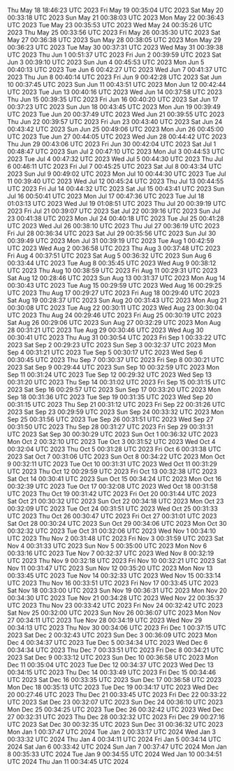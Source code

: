 Thu May 18 18:46:23 UTC 2023
Fri May 19 00:35:04 UTC 2023
Sat May 20 00:33:18 UTC 2023
Sun May 21 00:38:03 UTC 2023
Mon May 22 00:36:43 UTC 2023
Tue May 23 00:35:53 UTC 2023
Wed May 24 00:35:26 UTC 2023
Thu May 25 00:33:56 UTC 2023
Fri May 26 00:35:30 UTC 2023
Sat May 27 00:36:38 UTC 2023
Sun May 28 00:38:05 UTC 2023
Mon May 29 00:36:23 UTC 2023
Tue May 30 00:37:31 UTC 2023
Wed May 31 00:39:38 UTC 2023
Thu Jun  1 00:51:37 UTC 2023
Fri Jun  2 00:39:59 UTC 2023
Sat Jun  3 00:39:10 UTC 2023
Sun Jun  4 00:45:53 UTC 2023
Mon Jun  5 00:40:13 UTC 2023
Tue Jun  6 00:42:27 UTC 2023
Wed Jun  7 00:41:37 UTC 2023
Thu Jun  8 00:40:14 UTC 2023
Fri Jun  9 00:42:28 UTC 2023
Sat Jun 10 00:37:45 UTC 2023
Sun Jun 11 00:43:51 UTC 2023
Mon Jun 12 00:42:44 UTC 2023
Tue Jun 13 00:40:16 UTC 2023
Wed Jun 14 00:37:58 UTC 2023
Thu Jun 15 00:39:35 UTC 2023
Fri Jun 16 00:40:20 UTC 2023
Sat Jun 17 00:37:23 UTC 2023
Sun Jun 18 00:43:45 UTC 2023
Mon Jun 19 00:39:49 UTC 2023
Tue Jun 20 00:37:49 UTC 2023
Wed Jun 21 00:39:55 UTC 2023
Thu Jun 22 00:39:57 UTC 2023
Fri Jun 23 00:43:40 UTC 2023
Sat Jun 24 00:43:42 UTC 2023
Sun Jun 25 00:49:06 UTC 2023
Mon Jun 26 00:45:00 UTC 2023
Tue Jun 27 00:44:05 UTC 2023
Wed Jun 28 00:44:42 UTC 2023
Thu Jun 29 00:43:06 UTC 2023
Fri Jun 30 00:42:04 UTC 2023
Sat Jul  1 00:48:47 UTC 2023
Sun Jul  2 00:47:10 UTC 2023
Mon Jul  3 00:44:53 UTC 2023
Tue Jul  4 00:47:32 UTC 2023
Wed Jul  5 00:44:30 UTC 2023
Thu Jul  6 00:46:11 UTC 2023
Fri Jul  7 00:45:25 UTC 2023
Sat Jul  8 00:43:34 UTC 2023
Sun Jul  9 00:49:02 UTC 2023
Mon Jul 10 00:44:30 UTC 2023
Tue Jul 11 00:39:40 UTC 2023
Wed Jul 12 00:45:24 UTC 2023
Thu Jul 13 00:44:55 UTC 2023
Fri Jul 14 00:44:32 UTC 2023
Sat Jul 15 00:43:41 UTC 2023
Sun Jul 16 00:50:41 UTC 2023
Mon Jul 17 00:47:36 UTC 2023
Tue Jul 18 01:03:13 UTC 2023
Wed Jul 19 01:08:51 UTC 2023
Thu Jul 20 00:39:19 UTC 2023
Fri Jul 21 00:39:07 UTC 2023
Sat Jul 22 00:39:16 UTC 2023
Sun Jul 23 00:41:38 UTC 2023
Mon Jul 24 00:40:18 UTC 2023
Tue Jul 25 00:41:28 UTC 2023
Wed Jul 26 00:38:10 UTC 2023
Thu Jul 27 00:36:19 UTC 2023
Fri Jul 28 00:36:34 UTC 2023
Sat Jul 29 00:35:56 UTC 2023
Sun Jul 30 00:39:49 UTC 2023
Mon Jul 31 00:39:19 UTC 2023
Tue Aug  1 00:42:59 UTC 2023
Wed Aug  2 00:36:58 UTC 2023
Thu Aug  3 00:37:48 UTC 2023
Fri Aug  4 00:37:51 UTC 2023
Sat Aug  5 00:36:32 UTC 2023
Sun Aug  6 00:33:44 UTC 2023
Tue Aug  8 00:35:45 UTC 2023
Wed Aug  9 00:38:12 UTC 2023
Thu Aug 10 00:38:59 UTC 2023
Fri Aug 11 00:29:31 UTC 2023
Sat Aug 12 00:28:46 UTC 2023
Sun Aug 13 00:31:37 UTC 2023
Mon Aug 14 00:30:43 UTC 2023
Tue Aug 15 00:29:59 UTC 2023
Wed Aug 16 00:29:25 UTC 2023
Thu Aug 17 00:29:27 UTC 2023
Fri Aug 18 00:29:40 UTC 2023
Sat Aug 19 00:28:37 UTC 2023
Sun Aug 20 00:31:43 UTC 2023
Mon Aug 21 00:30:08 UTC 2023
Tue Aug 22 00:30:11 UTC 2023
Wed Aug 23 00:30:04 UTC 2023
Thu Aug 24 00:29:46 UTC 2023
Fri Aug 25 00:30:19 UTC 2023
Sat Aug 26 00:29:06 UTC 2023
Sun Aug 27 00:32:29 UTC 2023
Mon Aug 28 00:31:21 UTC 2023
Tue Aug 29 00:30:46 UTC 2023
Wed Aug 30 00:30:41 UTC 2023
Thu Aug 31 00:30:54 UTC 2023
Fri Sep  1 00:33:22 UTC 2023
Sat Sep  2 00:29:23 UTC 2023
Sun Sep  3 00:32:37 UTC 2023
Mon Sep  4 00:31:21 UTC 2023
Tue Sep  5 00:30:17 UTC 2023
Wed Sep  6 00:30:45 UTC 2023
Thu Sep  7 00:30:37 UTC 2023
Fri Sep  8 00:30:21 UTC 2023
Sat Sep  9 00:29:44 UTC 2023
Sun Sep 10 00:32:59 UTC 2023
Mon Sep 11 00:31:24 UTC 2023
Tue Sep 12 00:29:32 UTC 2023
Wed Sep 13 00:31:20 UTC 2023
Thu Sep 14 00:31:02 UTC 2023
Fri Sep 15 00:31:15 UTC 2023
Sat Sep 16 00:29:57 UTC 2023
Sun Sep 17 00:33:20 UTC 2023
Mon Sep 18 00:31:36 UTC 2023
Tue Sep 19 00:31:35 UTC 2023
Wed Sep 20 00:31:15 UTC 2023
Thu Sep 21 00:31:12 UTC 2023
Fri Sep 22 00:31:26 UTC 2023
Sat Sep 23 00:29:59 UTC 2023
Sun Sep 24 00:33:32 UTC 2023
Mon Sep 25 00:31:56 UTC 2023
Tue Sep 26 00:31:51 UTC 2023
Wed Sep 27 00:31:50 UTC 2023
Thu Sep 28 00:31:27 UTC 2023
Fri Sep 29 00:31:31 UTC 2023
Sat Sep 30 00:30:29 UTC 2023
Sun Oct  1 00:36:32 UTC 2023
Mon Oct  2 00:32:10 UTC 2023
Tue Oct  3 00:31:52 UTC 2023
Wed Oct  4 00:32:04 UTC 2023
Thu Oct  5 00:31:28 UTC 2023
Fri Oct  6 00:31:38 UTC 2023
Sat Oct  7 00:31:06 UTC 2023
Sun Oct  8 00:34:22 UTC 2023
Mon Oct  9 00:32:11 UTC 2023
Tue Oct 10 00:31:31 UTC 2023
Wed Oct 11 00:31:29 UTC 2023
Thu Oct 12 00:29:59 UTC 2023
Fri Oct 13 00:32:38 UTC 2023
Sat Oct 14 00:30:41 UTC 2023
Sun Oct 15 00:34:24 UTC 2023
Mon Oct 16 00:32:39 UTC 2023
Tue Oct 17 00:32:08 UTC 2023
Wed Oct 18 00:31:58 UTC 2023
Thu Oct 19 00:31:42 UTC 2023
Fri Oct 20 00:31:44 UTC 2023
Sat Oct 21 00:30:32 UTC 2023
Sun Oct 22 00:34:18 UTC 2023
Mon Oct 23 00:32:09 UTC 2023
Tue Oct 24 00:31:51 UTC 2023
Wed Oct 25 00:31:33 UTC 2023
Thu Oct 26 00:30:47 UTC 2023
Fri Oct 27 00:31:01 UTC 2023
Sat Oct 28 00:30:24 UTC 2023
Sun Oct 29 00:34:06 UTC 2023
Mon Oct 30 00:32:32 UTC 2023
Tue Oct 31 00:32:06 UTC 2023
Wed Nov  1 00:34:10 UTC 2023
Thu Nov  2 00:31:48 UTC 2023
Fri Nov  3 00:31:59 UTC 2023
Sat Nov  4 00:31:33 UTC 2023
Sun Nov  5 00:35:00 UTC 2023
Mon Nov  6 00:33:16 UTC 2023
Tue Nov  7 00:32:37 UTC 2023
Wed Nov  8 00:32:19 UTC 2023
Thu Nov  9 00:32:18 UTC 2023
Fri Nov 10 00:32:21 UTC 2023
Sat Nov 11 00:31:47 UTC 2023
Sun Nov 12 00:35:20 UTC 2023
Mon Nov 13 00:33:45 UTC 2023
Tue Nov 14 00:32:33 UTC 2023
Wed Nov 15 00:33:14 UTC 2023
Thu Nov 16 00:33:51 UTC 2023
Fri Nov 17 00:33:45 UTC 2023
Sat Nov 18 00:33:00 UTC 2023
Sun Nov 19 00:36:31 UTC 2023
Mon Nov 20 00:34:30 UTC 2023
Tue Nov 21 00:34:28 UTC 2023
Wed Nov 22 00:35:37 UTC 2023
Thu Nov 23 00:33:42 UTC 2023
Fri Nov 24 00:32:42 UTC 2023
Sat Nov 25 00:32:00 UTC 2023
Sun Nov 26 00:36:07 UTC 2023
Mon Nov 27 00:34:11 UTC 2023
Tue Nov 28 00:34:19 UTC 2023
Wed Nov 29 00:34:13 UTC 2023
Thu Nov 30 00:34:06 UTC 2023
Fri Dec  1 00:37:15 UTC 2023
Sat Dec  2 00:32:43 UTC 2023
Sun Dec  3 00:36:09 UTC 2023
Mon Dec  4 00:34:37 UTC 2023
Tue Dec  5 00:34:34 UTC 2023
Wed Dec  6 00:34:34 UTC 2023
Thu Dec  7 00:33:51 UTC 2023
Fri Dec  8 00:34:21 UTC 2023
Sat Dec  9 00:33:12 UTC 2023
Sun Dec 10 00:36:58 UTC 2023
Mon Dec 11 00:35:04 UTC 2023
Tue Dec 12 00:34:37 UTC 2023
Wed Dec 13 00:34:15 UTC 2023
Thu Dec 14 00:33:49 UTC 2023
Fri Dec 15 00:34:46 UTC 2023
Sat Dec 16 00:33:35 UTC 2023
Sun Dec 17 00:36:58 UTC 2023
Mon Dec 18 00:35:13 UTC 2023
Tue Dec 19 00:34:17 UTC 2023
Wed Dec 20 00:27:46 UTC 2023
Thu Dec 21 00:33:45 UTC 2023
Fri Dec 22 00:33:22 UTC 2023
Sat Dec 23 00:32:07 UTC 2023
Sun Dec 24 00:36:10 UTC 2023
Mon Dec 25 00:34:25 UTC 2023
Tue Dec 26 00:32:42 UTC 2023
Wed Dec 27 00:32:31 UTC 2023
Thu Dec 28 00:32:32 UTC 2023
Fri Dec 29 00:27:16 UTC 2023
Sat Dec 30 00:32:35 UTC 2023
Sun Dec 31 00:36:32 UTC 2023
Mon Jan  1 00:37:47 UTC 2024
Tue Jan  2 00:33:17 UTC 2024
Wed Jan  3 00:33:32 UTC 2024
Thu Jan  4 00:34:11 UTC 2024
Fri Jan  5 00:34:14 UTC 2024
Sat Jan  6 00:33:42 UTC 2024
Sun Jan  7 00:37:47 UTC 2024
Mon Jan  8 00:35:33 UTC 2024
Tue Jan  9 00:34:55 UTC 2024
Wed Jan 10 00:34:51 UTC 2024
Thu Jan 11 00:34:45 UTC 2024
